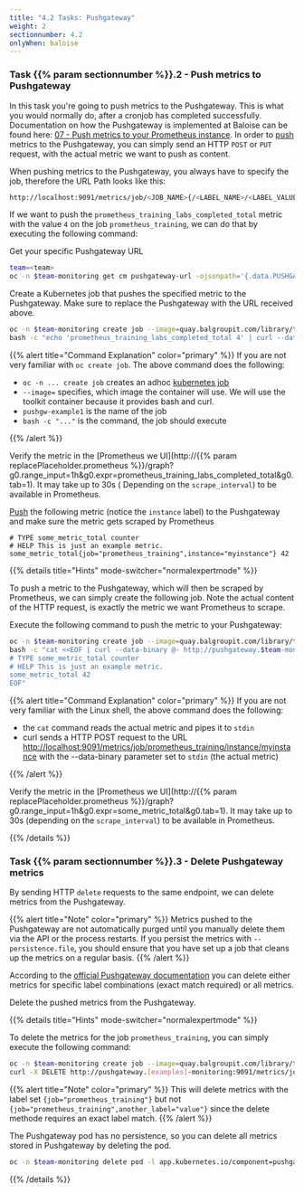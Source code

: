 ```yaml
---
title: "4.2 Tasks: Pushgateway"
weight: 2
sectionnumber: 4.2
onlyWhen: baloise
---
```


### Task {{% param sectionnumber %}}.2 - Push metrics to Pushgateway

In this task you're going to push metrics to the Pushgateway. This is what you would normally do, after a cronjob has completed successfully.
Documentation on how the Pushgateway is implemented at Baloise can be found here: [07 - Push metrics to your Prometheus instance](https://confluence.baloisenet.com/atlassian/display/BALMATE/07+-+Push+metrics+to+your+Prometheus+instance).
In order to [push](https://github.com/prometheus/pushgateway/blob/master/README.md#command-line) metrics to the Pushgateway, you can simply send an HTTP `POST` or `PUT` request, with the actual metric we want to push as content.

When pushing metrics to the Pushgateway, you always have to specify the job, therefore the URL Path looks like this:

```bash
http://localhost:9091/metrics/job/<JOB_NAME>{/<LABEL_NAME>/<LABEL_VALUE>}
```

If we want to push the `prometheus_training_labs_completed_total` metric with the value `4` on the job `prometheus_training`, we can do that by executing the following command:

Get your specific Pushgateway URL


```bash
team=<team>
oc -n $team-monitoring get cm pushgateway-url -ojsonpath='{.data.PUSHGATEWAY_URL}'
```

Create a Kubernetes job that pushes the specified metric to the Pushgateway. Make sure to replace the Pushgateway with the URL received above.

```bash
oc -n $team-monitoring create job --image=quay.balgroupit.com/library/toolkit:ubuntu-20.04 pushgw-example1 -- \
bash -c "echo 'prometheus_training_labs_completed_total 4' | curl --data-binary @- http://pushgateway.<team>-monitoring:9091/metrics/job/prometheus_training"
```

{{% alert title="Command Explanation" color="primary" %}}
If you are not very familiar with `oc create job`. The above command does the following:

* `oc -n ... create job` creates an adhoc [kubernetes job](https://kubernetes.io/docs/concepts/workloads/controllers/job/)
* `--image=` specifies, which image the container will use. We will use the toolkit container because it provides bash and curl.
* `pushgw-example1` is the name of the job
* `bash -c "..."` is the command, the job should execute

{{% /alert %}}

Verify the metric in the [Prometheus we UI](http://{{% param replacePlaceholder.prometheus %}}/graph?g0.range_input=1h&g0.expr=prometheus_training_labs_completed_total&g0.tab=1). It may take up to 30s ( Depending on the `scrape_interval`) to be available in Prometheus.

[Push](https://github.com/prometheus/pushgateway/blob/master/README.md#command-line) the following metric (notice the `instance` label) to the Pushgateway and make sure the metric gets scraped by Prometheus

```promql
# TYPE some_metric_total counter
# HELP This is just an example metric.
some_metric_total{job="prometheus_training",instance="myinstance"} 42
```

{{% details title="Hints" mode-switcher="normalexpertmode" %}}

To push a metric to the Pushgateway, which will then be scraped by Prometheus, we can simply create the following job. Note the actual content of the HTTP request, is exactly the metric we want Prometheus to scrape.

Execute the following command to push the metric to your Pushgateway:

```bash
oc -n $team-monitoring create job --image=quay.balgroupit.com/library/toolkit:ubuntu-20.04 pushgw-example2 -- \
bash -c "cat <<EOF | curl --data-binary @- http://pushgateway.$team-monitoring:9091/metrics/job/prometheus_training/instance/myinstance
# TYPE some_metric_total counter
# HELP This is just an example metric.
some_metric_total 42
EOF"
```

{{% alert title="Command Explanation" color="primary" %}}
If you are not very familiar with the Linux shell, the above command does the following:

* the `cat` command reads the actual metric and pipes it to `stdin`
* curl sends a HTTP POST request to the URL <http://localhost:9091/metrics/job/prometheus_training/instance/myinstance> with the --data-binary parameter set to `stdin` (the actual metric)

{{% /alert %}}

Verify the metric in the [Prometheus we UI](http://{{% param replacePlaceholder.prometheus %}}/graph?g0.range_input=1h&g0.expr=some_metric_total&g0.tab=1). It may take up to 30s (depending on the `scrape_interval`) to be available in Prometheus.

{{% /details %}}

### Task {{% param sectionnumber %}}.3 - Delete Pushgateway metrics

By sending HTTP `delete` requests to the same endpoint, we can delete metrics from the Pushgateway.

{{% alert title="Note" color="primary" %}}
Metrics pushed to the Pushgateway are not automatically purged until you manually delete them via the API or the process restarts. If you persist the metrics with `--persistence.file`, you should ensure that you have set up a job that cleans up the metrics on a regular basis.
{{% /alert %}}

According to the [official Pushgateway documentation](https://github.com/prometheus/pushgateway/blob/master/README.md#command-line) you can delete either metrics for specific label combinations (exact match required) or all metrics.

Delete the pushed metrics from the Pushgateway.

{{% details title="Hints" mode-switcher="normalexpertmode" %}}

To delete the metrics for the job `prometheus_training`, you can simply execute the following command:

```bash
oc -n $team-monitoring create job --image=quay.balgroupit.com/library/toolkit:ubuntu-20.04 pushgw-delete -- \
curl -X DELETE http://pushgateway.[examples]-monitoring:9091/metrics/job/prometheus_training
```

{{% alert title="Note" color="primary" %}}
This will delete metrics with the label set `{job="prometheus_training"}` but not `{job="prometheus_training",another_label="value"}` since the delete methode requires an exact label match.
{{% /alert %}}

The Pushgateway pod has no persistence, so you can delete all metrics stored in Pushgateway by deleting the pod.

```bash
oc -n $team-monitoring delete pod -l app.kubernetes.io/component=pushgateway
```

{{% /details %}}
